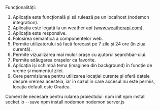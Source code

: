 Funcționalități:
1. Aplicația este funcțională și să rulează pe un localhost (nodemon integration).
2. Aplicația este legată la un weather api (www.weatherapi.com).
3. Aplicația este responsive.
4. Folosirea semantică a componentelor web.
5. Permite utilizatorului să facă forecast pe 7 zile și 24 ore (în ziua curentă).
6. Permite vizualizarea mai mulor orașe cu ajutorul searchbar-ului.
7. Permite adăugarea orașelor ca favorite.
8. Aplicația își schimbă tema (imaginea din background) în funcție de vreme și momentul zilei.
9. Cere permisiunea pentru utilizarea locației curente și oferă datele despre vremea acesteia, iar în cazul în care accesul nu este permis, locația default este Oradea.

Comenzile necesare pentru rularea proiectului:
npm init
npm install socket.io --save
npm install nodemon
nodemon server.js
